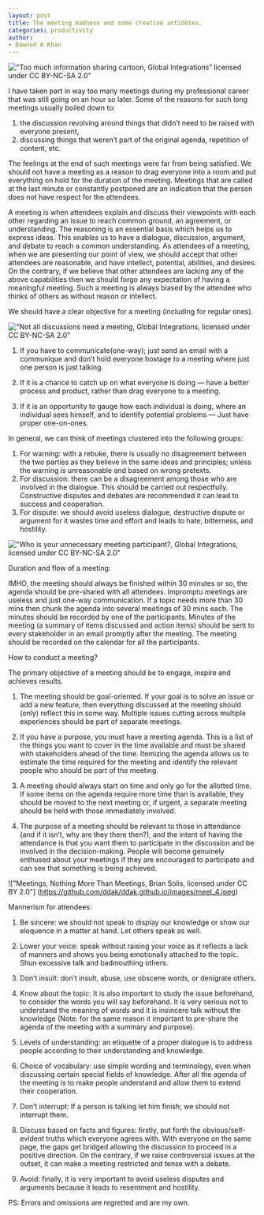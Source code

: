 ```yaml
---
layout: post
title: The meeting madness and some creative antidotes.
categories: productivity
author:
- Dawood A Khan
---
```

!["Too much information sharing cartoon, Global Integrations” licensed under CC BY-NC-SA 2.0"](https://github.com/ddak/ddak.github.io/images/meet_1.jpeg)

I have taken part in way too many meetings during my professional career that was still going on an hour so later. Some of the reasons for such long meetings usually boiled down to:
  1. the discussion revolving around things that didn’t need to be raised with everyone present,
  2. discussing things that weren’t part of the original agenda, repetition of content, etc.

The feelings at the end of such meetings were far from being satisfied. We should not have a meeting as a reason to drag everyone into a room and put everything on hold for the duration of the meeting. Meetings that are called at the last minute or constantly postponed are an indication that the person does not have respect for the attendees.

A meeting is when attendees explain and discuss their viewpoints with each other regarding an issue to reach common ground, an agreement, or understanding. The reasoning is an essential basis which helps us to express ideas. This enables us to have a dialogue, discussion, argument, and debate to reach a common understanding. As attendees of a meeting, when we are presenting our point of view, we should accept that other attendees are reasonable, and have intellect, potential, abilities, and desires. On the contrary, if we believe that other attendees are lacking any of the above capabilities then we should forgo any expectation of having a meaningful meeting. Such a meeting is always biased by the attendee who thinks of others as without reason or intellect.

We should have a clear objective for a meeting (including for regular ones).

!["Not all discussions need a meeting, Global Integrations, licensed under CC BY-NC-SA 2.0"](https://github.com/ddak/ddak.github.io/images/meet_2.jpeg )


1. If you have to communicate(one-way); just send an email with a communique and don’t hold everyone hostage to a meeting where just one person is just talking.

2. If it is a chance to catch up on what everyone is doing — have a better process and product, rather than drag everyone to a meeting.

3. If it is an opportunity to gauge how each individual is doing, where an individual sees himself, and to identify potential problems — Just have proper one-on-ones.

In general, we can think of meetings clustered into the following groups:

   1. For warning: with a rebuke, there is usually no disagreement between the two parties as they believe in the same ideas and principles; unless the warning is unreasonable and based on wrong pretexts.
   2. For discussion: there can be a disagreement among those who are involved in the dialogue. This should be carried out respectfully. Constructive disputes and debates are recommended it can lead to success and cooperation.
   3. For dispute: we should avoid useless dialogue, destructive dispute or argument for it wastes time and effort and leads to hate, bitterness, and hostility.


!["Who is your unnecessary meeting participant?, Global Integrations, licensed under CC BY-NC-SA 2.0"](https://github.com/ddak/ddak.github.io/images/meet_3.jpeg)

Duration and flow of a meeting:

IMHO, the meeting should always be finished within 30 minutes or so, the agenda should be pre-shared with all attendees. Impromptu meetings are useless and just one-way communication. If a topic needs more than 30 mins then chunk the agenda into several meetings of 30 mins each. The minutes should be recorded by one of the participants. Minutes of the meeting (a summary of items discussed and action items) should be sent to every stakeholder in an email promptly after the meeting. The meeting should be recorded on the calendar for all the participants.

How to conduct a meeting?

The primary objective of a meeting should be to engage, inspire and achieves results.

1. The meeting should be goal-oriented. If your goal is to solve an issue or add a new feature, then everything discussed at the meeting should (only) reflect this in some way. Multiple issues cutting across multiple experiences should be part of separate meetings.

2. If you have a purpose, you must have a meeting agenda. This is a list of the things you want to cover in the time available and must be shared with stakeholders ahead of the time. Itemizing the agenda allows us to estimate the time required for the meeting and identify the relevant people who should be part of the meeting.

3. A meeting should always start on time and only go for the allotted time. If some items on the agenda require more time than is available, they should be moved to the next meeting or, if urgent, a separate meeting should be held with those immediately involved.

4. The purpose of a meeting should be relevant to those in attendance (and if it isn’t, why are they there then?), and the intent of having the attendance is that you want them to participate in the discussion and be involved in the decision-making. People will become genuinely enthused about your meetings if they are encouraged to participate and can see that something is being achieved.

!["Meetings, Nothing More Than Meetings, Brian Solis, licensed under CC BY 2.0"] (https://github.com/ddak/ddak.github.io/images/meet_4.jpeg)


Mannerism for attendees:

1. Be sincere: we should not speak to display our knowledge or show our eloquence in a matter at hand. Let others speak as well.

2. Lower your voice: speak without raising your voice as it reflects a lack of manners and shows you being emotionally attached to the topic. Shun excessive talk and badmouthing others.

3. Don’t insult: don’t insult, abuse, use obscene words, or denigrate others.

4. Know about the topic: It is also important to study the issue beforehand, to consider the words you will say beforehand. It is very serious not to understand the meaning of words and it is insincere talk without the knowledge (Note: for the same reason it important to pre-share the agenda of the meeting with a summary and purpose).

5. Levels of understanding: an etiquette of a proper dialogue is to address people according to their understanding and knowledge.

6. Choice of vocabulary: use simple wording and terminology, even when discussing certain special fields of knowledge. After all the agenda of the meeting is to make people understand and allow them to extend their cooperation.

7. Don’t interrupt: If a person is talking let him finish; we should not interrupt them.

8. Discuss based on facts and figures: firstly, put forth the obvious/self-evident truths which everyone agrees with. With everyone on the same page, the gaps get bridged allowing the discussion to proceed in a positive direction. On the contrary, if we raise controversial issues at the outset, it can make a meeting restricted and tense with a debate.

9. Avoid: finally, it is very important to avoid useless disputes and arguments because it leads to resentment and hostility.

PS: Errors and omissions are regretted and are my own.
